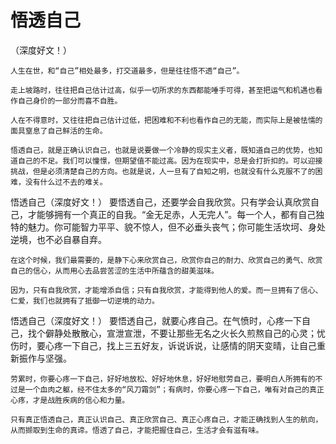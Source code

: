 # 悟透自己

（深度好文！）

    人生在世，和“自己”相处最多，打交道最多，但是往往悟不透“自己”。

    走上坡路时，往往把自己估计过高，似乎一切所求的东西都能唾手可得，甚至把运气和机遇也看作自己身价的一部分而喜不自胜。

    人在不得意时，又往往把自己估计过低，把困难和不利也看作自己的无能，而实际上是被怯懦的面具窒息了自己鲜活的生命。

    悟透自己，就是正确认识自己，也就是说要做一个冷静的现实主义者，既知道自己的优势，也知道自己的不足。我们可以憧憬，但期望值不能过高。因为在现实中，总是会打折扣的。可以迎接挑战，但是必须清楚自己的方向。也就是说，人一旦有了自知之明，也就没有什么克服不了的困难，没有什么过不去的难关。

 
悟透自己（深度好文！）
    要悟透自己，还要学会自我欣赏。只有学会认真欣赏自己，才能够拥有一个真正的自我。“金无足赤，人无完人”。每一个人，都有自己独特的魅力。你可能智力平平、貌不惊人，但不必垂头丧气；你可能生活坎坷、身处逆境，也不必自暴自弃。

    在这个时候，我们最需要的，是静下心来欣赏自己，欣赏你自己的耐力、欣赏自己的勇气、欣赏自己的信心，从而用心去品尝苦涩的生活中所蕴含的甜美滋味。

    因为，只有自我欣赏，才能增添自信；只有自我欣赏，才能得到他人的爱。而一旦拥有了信心、仁爱，我们也就拥有了抵御一切逆境的动力。

 
悟透自己（深度好文！）
    要悟透自己，就要心疼自己。在气愤时，心疼一下自己，找个僻静处散散心，宣泄宣泄，不要让那些无名之火长久煎熬自己的心灵；忧伤时，要心疼一下自己，找上三五好友，诉说诉说，让感情的阴天变晴，让自己重新振作与坚强。

    劳累时，你要心疼一下自己，好好地放松、好好地休息，好好地慰劳自己，要明白人所拥有的不过是一个血肉之躯，经不住太多的“风刀霜剑”；有病时，你要心疼一下自己，唯有对自己的真正心疼，才是战胜疾病的信心和力量。

    只有真正悟透自己，真正认识自己、真正欣赏自己、真正心疼自己，才能正确找到人生的航向，从而撷取到生命的真谛。悟透了自己，才能把握住自己，生活才会有滋有味。


